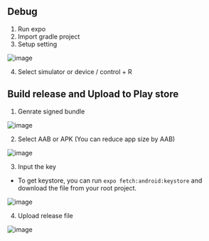 ## Debug
1. Run expo 
2. Import gradle project
3. Setup setting

![image](https://user-images.githubusercontent.com/5827617/68465667-3d78ee80-0256-11ea-8767-2026a872126c.png)
 

4. Select simulator or device / control + R

## Build release and Upload to Play store
1. Genrate signed bundle

![image](https://user-images.githubusercontent.com/5827617/68465740-639e8e80-0256-11ea-8c88-789474fbb34d.png)


2. Select AAB or APK (You can reduce app size by AAB)

![image](https://user-images.githubusercontent.com/5827617/68465827-8d57b580-0256-11ea-8092-6e7ad1b80831.png)

3. Input the key
 - To get keystore, you can run `expo fetch:android:keystore` and download the file from your root project.

![image](https://user-images.githubusercontent.com/5827617/68465907-b4ae8280-0256-11ea-9c9f-d07fcd6de568.png)

4. Upload release file

![image](https://user-images.githubusercontent.com/5827617/68466117-1838b000-0257-11ea-8536-5a9338f3a3b7.png)
